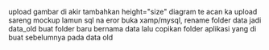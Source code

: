 upload gambar di akir tambahkan height="size"
diagram te acan ka upload sareng mockup
lamun sql na eror buka xamp/mysql,
rename folder data jadi data_old
buat folder baru bernama data lalu copikan folder aplikasi yang di buat sebelumnya pada data old